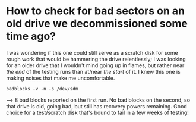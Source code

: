 # How to check for bad sectors on an old drive we decommissioned some time ago?
 
I was wondering if this one could still serve as a scratch disk for some rough work that would be hammering the drive relentlessly; I was looking for an older drive that I wouldn't mind going up in flames, but rather near *the end* of the testing runs than at/near *the start* of it. I knew this one is making noises that make me uncomfortable.
 
```
badblocks -v -n -s /dev/sdm
```

--> 8 bad blocks reported on the first run. No bad blocks on the second, so that drive is old, going bad, but still has recovery powers remaining. Good choice for a test/scratch disk that's bound to fail in a few weeks of testing!
 